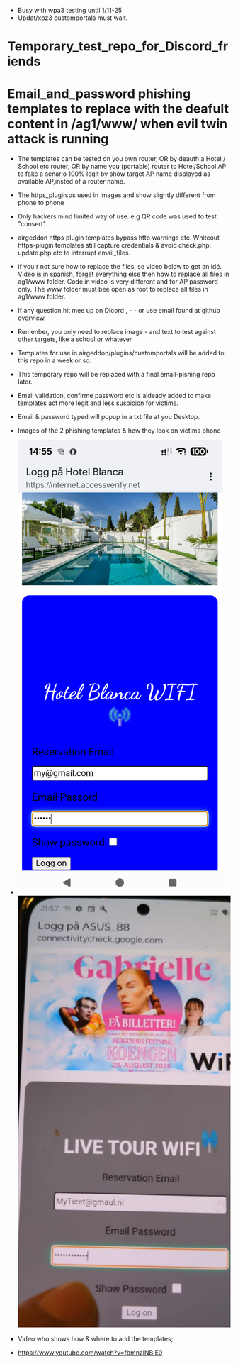 - Busy with wpa3 testing until 1/11-25
- Updat/xpz3 customportals must wait.
# Temporary_test_repo_for_Discord_friends
# Email_and_password phishing templates to replace  with the deafult content in /ag1/www/ when evil twin attack is running
- The templates can be tested on you own router, OR by deauth a Hotel / School etc router, OR by name you (portable) router to Hotel/School AP to fake a senario 100% legit by show target AP name displayed as available AP,insted of a router name.
- The https_plugin.os used in images and show slightly different from phone to phone
- Only hackers mind limited way of use.
  e.g  QR code was used to test "consert".
- airgeddon https plugin  templates bypass http warnings etc. Whiteout https-plugin templates still capture credentials & avoid check.php, update.php etc to interrupt email_files.
- if you'r not sure how to replace the files, se video below to get an idé.
Video is in spanish, forget everything    else then how to replace all files in ag1/www folder. Code in video is very different and for AP password only.
 The www folder must bee open as root to replace all files in ag1/www folder.
- If any question hit mee up on Dicord , - - or use email found at github overview.
- Remenber, you only need to replace image - and text to test against other targets,    like a school or whatever
- Templates for use  in                airgeddon/plugins/customportals will be added to this repo in a week or so.
- This temporary repo will be replaced with a final email-pishing repo later.
- Email validation, confirme password etc is aldeady added to make templates act more legit and less suspicion for victims.
- Email & password typed will popup in a  txt file at you Desktop.
- Images of the 2 phishing templates & how they look on victims phone
- ![Hotel Image](Screenshot_20251018-145557.png)   ![Concert Image](concert.jpeg)

 - Video who shows how & where to add the templates;
- https://www.youtube.com/watch?v=fbmnzlNBIE0
